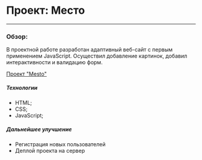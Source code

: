 # Проект: Место
---
### Обзор:
В проектной работе разработан адаптивный веб-сайт с первым применением JavaScript. Осуществил добавление картинок, добавил интерактивности и валидацию форм.

[Проект "Mesto"](https://nikitapotrivaev.github.io/mesto/)

##### Технологии
- HTML;
- CSS;
- JavaScript;

##### Дальнейшее улучшение
- Регистрация новых пользователей
- Деплой проекта на сервер